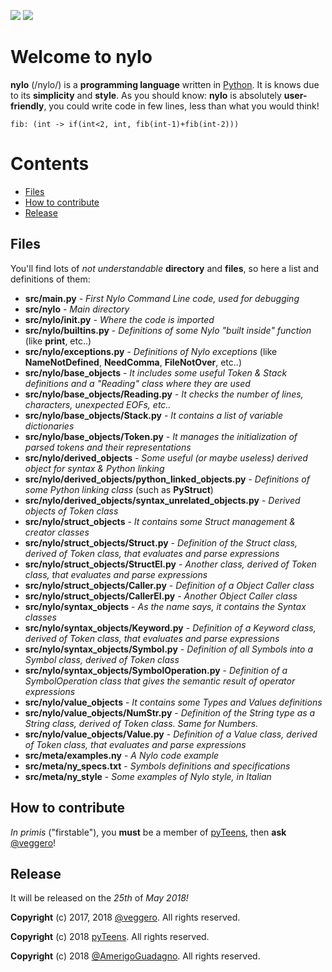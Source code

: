 ![](https://raw.githubusercontent.com/pyTeens/nylo/gh-pages/docs/images/NyloPyTeensLogo.png) [![](https://travis-ci.org/pyTeens/nylo.svg?branch=master)](https://travis-ci.org/pyTeens/nylo)

# Welcome to nylo

**nylo** (/nylo/) is a **programming language** written in [Python](https://python.org). It is knows due to its **simplicity** and **style**. As you should know: **nylo** is absolutely **user-friendly**, you could write code in few lines, less than what you would think!

```
fib: (int -> if(int<2, int, fib(int-1)+fib(int-2)))
```

# Contents
* [Files](#files)
* [How to contribute](#how-to-contribute)
* [Release](#release)

## Files

You'll find lots of _not understandable_ **directory** and **files**, so here a list and definitions of them:

* **src/main.py** - _First Nylo Command Line code, used for debugging_
* **src/nylo** - _Main directory_
* **src/nylo/__init__.py** - _Where the code is imported_
* **src/nylo/builtins.py** - _Definitions of some Nylo "built inside" function_ (like **print**, etc..)
* **src/nylo/exceptions.py** - _Definitions of Nylo exceptions_ (like **NameNotDefined**, **NeedComma**, **FileNotOver**, etc..)
* **src/nylo/base_objects** - _It includes some useful Token & Stack definitions and a "Reading" class where they are used_
* **src/nylo/base_objects/Reading.py** - _It checks the number of lines, characters, unexpected EOFs, etc.._
* **src/nylo/base_objects/Stack.py** - _It contains a list of variable dictionaries_
* **src/nylo/base_objects/Token.py** - _It manages the initialization of parsed tokens and their representations_
* **src/nylo/derived_objects** - _Some useful (or maybe useless) derived object for syntax & Python linking_
* **src/nylo/derived_objects/python_linked_objects.py** - _Definitions of some Python linking class_ (such as **PyStruct**)
* **src/nylo/derived_objects/syntax_unrelated_objects.py** - _Derived objects of Token class_
* **src/nylo/struct_objects** - _It contains some Struct management & creator classes_
* **src/nylo/struct_objects/Struct.py** - _Definition of the Struct class, derived of Token class, that evaluates  and parse expressions_
* **src/nylo/struct_objects/StructEl.py** - _Another class, derived of Token class, that evaluates and parse expressions_
* **src/nylo/struct_objects/Caller.py** - _Definition of a Object Caller class_
* **src/nylo/struct_objects/CallerEl.py** - _Another Object Caller class_
* **src/nylo/syntax_objects** - _As the name says, it contains the Syntax classes_
* **src/nylo/syntax_objects/Keyword.py** - _Definition of a Keyword class, derived of Token class, that evaluates and parse expressions_
* **src/nylo/syntax_objects/Symbol.py** - _Definition of all Symbols into a Symbol class, derived of Token class_
* **src/nylo/syntax_objects/SymbolOperation.py** - _Definition of a SymbolOperation class that gives the semantic result of operator expressions_
* **src/nylo/value_objects** - _It contains some Types and Values definitions_
* **src/nylo/value_objects/NumStr.py** - _Definition of the String type as a String class, derived of Token class. Same for Numbers._
* **src/nylo/value_objects/Value.py** - _Definition of a Value class, derived of Token class, that evaluates and parse expressions_
* **src/meta/examples.ny** - _A Nylo code example_
* **src/meta/ny_specs.txt** - _Symbols definitions and specifications_
* **src/meta/ny_style** - _Some examples of Nylo style, in Italian_

## How to contribute

_In primis_ ("firstable"), you **must** be a member of [pyTeens](https://teens.python.it), then **ask** [@veggero](https://github.com/veggero)!

## Release

It will be released on the _25th_ of _May 2018!_

**Copyright** (c) 2017, 2018 [@veggero](https://github.com/veggero). All rights reserved.

**Copyright** (c) 2018 [pyTeens](https://teens.python.it). All rights reserved.

**Copyright** (c) 2018 [@AmerigoGuadagno](https://github.com/AmerigoGuadagno). All rights reserved.
